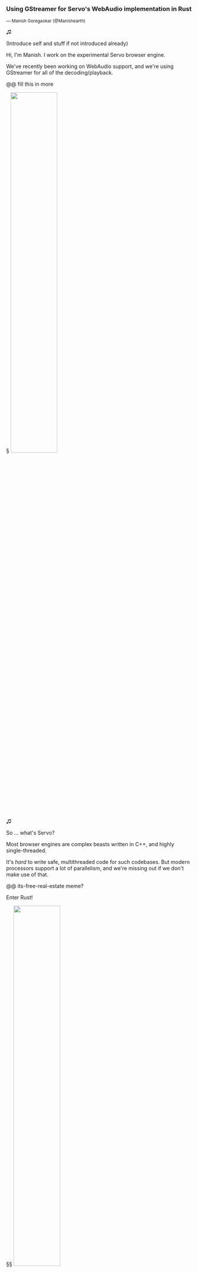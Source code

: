 <!--

(3m) Introduce Servo and Rust
(3m) Overview of webaudio API, performance requirements
(3m) servo-media abstraction boundaries:

    (1m) abstraction boundary between servo-media and DOM
    (1m) abstraction boundary between gstreamer and servo-media
    (1m) Process isolation discussion

(6m) Overview of using gstreamer-rs from servo-media

    (1m) Choice of gstreamer-rs, previous attempt with gecko-media
    (2m) file decoding
    (1m) AppSrc vs BaseSrc
    (2m) AppSrc sink design, event loop backpressure mechanism

(4-5m) servo-media design overview

    (1m) Basic primitives: Blocks, Chunks, Ticks
    (1m) Node abstraction
    (1m) Graph abstraction, petgraph
    (1m) AudioParams

(2m) Using servo-media from Rust code
(2m) Status and future plans
-->


### Using GStreamer for Servo's WebAudio implementation in Rust

<small> &mdash; Manish Goregaokar (@Manishearth)</small>


♫

(Introduce self and stuff if not introduced already)

Hi, I'm Manish. I work on the experimental Servo browser engine.

We've recently been working on WebAudio support, and we're using GStreamer for all of the decoding/playback.

@@ fill this in more

§
<img src="img/servo-transparent.png" width="50%" class="blend"></img>

♫

So ... what's Servo?

Most browser engines are complex beasts written in C++, and highly single-threaded.

It's _hard_ to write safe, multithreaded code for such codebases. But modern processors support a lot of parallelism, and we're missing out if we don't make use of that.

@@ its-free-real-estate meme?

Enter Rust!

§§
<img src="img/rust-logo-blk.svg" width="50%" class=blend></img>


♫

Rust is a relatively new systems programming language incubated at Mozilla (@@ mention this?). Its goals are speed, safety, and fearless concurrency. One of its main selling points is that it makes it possible to easily write safe systems code, with or without parallelism. This makes it ideal for improving the state of browser development; and this was indeed one of the reasons Mozilla incubated it in the first place!

§§
<img src="img/servo-transparent.png" width="50%" class="blend"></img>

♫ 

So Servo's an experimental browser engine written primarily in Rust, which uses parallelism wherever it can. It's a testing ground for new ideas, and a place from where we can eventually upstream code into Firefox. We're also hoping to get it to users as part of Firefox Reality, so we need to support things common in WebVR environments -- like audio!

@@ maybe add more
@@ explain what a browser engine is?

⏰=3m

§

### Webaudio

 - Audio playback, decoding, processing, and synthesis from Javascript
 - Supported by Firefox, Chrome, Edge, Safari, and many other browsers.
 - Modular routing based model for processing audio
 - Primarily for audio processing (use `audio` for playback)


♫ 

Webaudio is an API for playing, decoding, processing, and synthesizing audio from Javascript. These days it's pretty widely supported.

It uses a modular routing model for audio processing

§

### Modular routing

<br><br>
<svg width="800pt"  viewBox="0.00 0.00 474.45 44.00" xmlns="http://www.w3.org/2000/svg" xmlns:xlink="http://www.w3.org/1999/xlink"> <g id="graph0" class="graph" transform="scale(1 1) rotate(0) translate(4 40)"> <title>G</title> <polygon fill="transparent" stroke="transparent" points="-4,4 -4,-40 470.447,-40 470.447,4 -4,4"/> <!-- OscillatorNode --> <g id="node1" class="node"> <title>OscillatorNode</title> <ellipse fill="none" stroke="#000000" cx="70.0298" cy="-18" rx="70.0596" ry="18"/> <text text-anchor="middle" x="70.0298" y="-13.8" font-family="Times,serif" font-size="14.00" fill="#000000">OscillatorNode</text> </g> <!-- GainNode --> <g id="node2" class="node"> <title>GainNode</title> <ellipse fill="none" stroke="#000000" cx="226.7814" cy="-18" rx="50.9444" ry="18"/> <text text-anchor="middle" x="226.7814" y="-13.8" font-family="Times,serif" font-size="14.00" fill="#000000">GainNode</text> </g> <!-- OscillatorNode&#45;&gt;GainNode --> <g id="edge1" class="edge"> <title>OscillatorNode&#45;&gt;GainNode</title> <path fill="none" stroke="#000000" d="M140.153,-18C148.73,-18 157.4402,-18 165.8668,-18"/> <polygon fill="#000000" stroke="#000000" points="165.9766,-21.5001 175.9766,-18 165.9766,-14.5001 165.9766,-21.5001"/> </g> <!-- DestinationNode --> <g id="node3" class="node"> <title>DestinationNode</title> <ellipse fill="none" stroke="#000000" cx="389.975" cy="-18" rx="76.4439" ry="18"/> <text text-anchor="middle" x="389.975" y="-13.8" font-family="Times,serif" font-size="14.00" fill="#000000">DestinationNode</text> </g> <!-- GainNode&#45;&gt;DestinationNode --> <g id="edge2" class="edge"> <title>GainNode&#45;&gt;DestinationNode</title> <path fill="none" stroke="#000000" d="M277.5223,-18C285.6596,-18 294.2771,-18 302.9768,-18"/> <polygon fill="#000000" stroke="#000000" points="303.2035,-21.5001 313.2035,-18 303.2034,-14.5001 303.2035,-21.5001"/> </g> </g> </svg>
<br>
<script type="text/audiosample">
let o = new OscillatorNode(cx);
let g = new GainNode(cx);
g.gain.value = 0.5;
o.connect(g);
g.connect(cx.destination);
o.start();
</script>
<br><br><br>

♫ 

Webaudio's model lets the user create various nodes and connect them up. Blocks of audio are produced by source nodes, processed by various intermediate nodes, and eventually sent to the destination node which renders them.

§§

### Modular routing: Mixing

<!--
digraph G {
    rankdir="LR";
    OscillatorNode;
    GainNode;
    OscillatorNode2;
    DestinationNode;
    OscillatorNode:e->GainNode:w;
    GainNode:e->DestinationNode:w;
    OscillatorNode2:e->DestinationNode:w;
}
-->
<br>
<svg width="800pt" viewBox="0.00 0.00 522.72 98.00" xmlns="http://www.w3.org/2000/svg" xmlns:xlink="http://www.w3.org/1999/xlink"> <g id="graph0" class="graph" transform="scale(1 1) rotate(0) translate(4 94)"> <title>G</title> <polygon fill="transparent" stroke="transparent" points="-4,4 -4,-94 518.7201,-94 518.7201,4 -4,4"/> <!-- OscillatorNode --> <g id="node1" class="node"> <title>OscillatorNode</title> <ellipse fill="none" stroke="#000000" cx="70.0298" cy="-72" rx="70.0596" ry="18"/> <text text-anchor="middle" x="70.0298" y="-67.8" font-family="Times,serif" font-size="14.00" fill="#000000">OscillatorNode</text> </g> <!-- GainNode --> <g id="node2" class="node"> <title>GainNode</title> <ellipse fill="none" stroke="#000000" cx="250.9179" cy="-72" rx="50.9444" ry="18"/> <text text-anchor="middle" x="250.9179" y="-67.8" font-family="Times,serif" font-size="14.00" fill="#000000">GainNode</text> </g> <!-- OscillatorNode&#45;&gt;GainNode --> <g id="edge1" class="edge"> <title>OscillatorNode:e&#45;&gt;GainNode:w</title> <path fill="none" stroke="#000000" d="M140.0298,-72C162.9037,-72 171.0347,-72 189.7622,-72"/> <polygon fill="#000000" stroke="#000000" points="189.918,-75.5001 199.9179,-72 189.9179,-68.5001 189.918,-75.5001"/> </g> <!-- DestinationNode --> <g id="node4" class="node"> <title>DestinationNode</title> <ellipse fill="none" stroke="#000000" cx="438.2482" cy="-45" rx="76.4439" ry="18"/> <text text-anchor="middle" x="438.2482" y="-40.8" font-family="Times,serif" font-size="14.00" fill="#000000">DestinationNode</text> </g> <!-- GainNode&#45;&gt;DestinationNode --> <g id="edge2" class="edge"> <title>GainNode:e&#45;&gt;DestinationNode:w</title> <path fill="none" stroke="#000000" d="M301.9179,-72C327.3407,-72 331.7474,-51.5123 351.7519,-46.2303"/> <polygon fill="#000000" stroke="#000000" points="352.2771,-49.6922 361.7762,-45 351.4243,-42.7443 352.2771,-49.6922"/> </g> <!-- OscillatorNode2 --> <g id="node3" class="node"> <title>OscillatorNode2</title> <ellipse fill="none" stroke="#000000" cx="250.9179" cy="-18" rx="74.7168" ry="18"/> <text text-anchor="middle" x="250.9179" y="-13.8" font-family="Times,serif" font-size="14.00" fill="#000000">OscillatorNode2</text> </g> <!-- OscillatorNode2&#45;&gt;DestinationNode --> <g id="edge3" class="edge"> <title>OscillatorNode2:e&#45;&gt;DestinationNode:w</title> <path fill="none" stroke="#000000" d="M325.7762,-18C341.7137,-18 342.411,-35.1453 352.1571,-42.1105"/> <polygon fill="#000000" stroke="#000000" points="351.192,-45.4751 361.7762,-45 353.2059,-38.771 351.192,-45.4751"/> </g> </g> </svg>
<br>
<script type="text/audiosample">
let o = new OscillatorNode(cx);
let o2 = new OscillatorNode(cx);
o2.frequency.value = 100;
let g = new GainNode(cx);
g.gain.value = 0.5;
o.connect(g);
g.connect(cx.destination);
o2.connect(cx.destination);
o.start();
o2.start();
</script>
<br><br><br><br><br>

♫ 

One can connect outputs from multiple nodes to a single input of some node, which causes the audio to be mixed with unity gain to a single block of audio with a number of channels determined by the number of channels in each output as well as various configurable settings of the node receiving the audio.

In this example, we mix two signals of discordant frequencies.

§§

### Modular routing: Parameters

<!--
    digraph G {
    rankdir="LR";
    splines=ortho;
    OscillatorNode[pos="0,0!"];
    GainNode[pos="2,0!"];
    OscillatorNode2[pos="2,1!"];
    DestinationNode[pos="4,0!"];
    OscillatorNode->GainNode->DestinationNode;
    OscillatorNode2:s->GainNode:n[xlabel="gain   "];
}
-->
<br>
<svg width="800pt" viewBox="0.00 0.00 442.00 116.00" xmlns="http://www.w3.org/2000/svg" xmlns:xlink="http://www.w3.org/1999/xlink"> <g id="graph0" class="graph" transform="scale(1 1) rotate(0) translate(4 112)"> <title>G</title> <polygon fill="transparent" stroke="transparent" points="-4,4 -4,-112 438,-112 438,4 -4,4"/> <!-- OscillatorNode --> <g id="node1" class="node"> <title>OscillatorNode</title> <ellipse fill="none" stroke="#000000" cx="70" cy="-18" rx="70.0596" ry="18"/> <text text-anchor="middle" x="70" y="-13.8" font-family="Times,serif" font-size="14.00" fill="#000000">OscillatorNode</text> </g> <!-- GainNode --> <g id="node2" class="node"> <title>GainNode</title> <ellipse fill="none" stroke="#000000" cx="214" cy="-18" rx="50.9444" ry="18"/> <text text-anchor="middle" x="214" y="-13.8" font-family="Times,serif" font-size="14.00" fill="#000000">GainNode</text> </g> <!-- OscillatorNode&#45;&gt;GainNode --> <g id="edge1" class="edge"> <title>OscillatorNode&#45;&gt;GainNode</title> <path fill="none" stroke="#000000" d="M140.3126,-18C140.3126,-18 153.1677,-18 153.1677,-18"/> <polygon fill="#000000" stroke="#000000" points="153.1677,-21.5001 163.1677,-18 153.1676,-14.5001 153.1677,-21.5001"/> </g> <!-- DestinationNode --> <g id="node4" class="node"> <title>DestinationNode</title> <ellipse fill="none" stroke="#000000" cx="358" cy="-18" rx="76.4439" ry="18"/> <text text-anchor="middle" x="358" y="-13.8" font-family="Times,serif" font-size="14.00" fill="#000000">DestinationNode</text> </g> <!-- GainNode&#45;&gt;DestinationNode --> <g id="edge2" class="edge"> <title>GainNode&#45;&gt;DestinationNode</title> <path fill="none" stroke="#000000" d="M264.769,-18C264.769,-18 271.4354,-18 271.4354,-18"/> <polygon fill="#000000" stroke="#000000" points="271.4355,-21.5001 281.4354,-18 271.4354,-14.5001 271.4355,-21.5001"/> </g> <!-- OscillatorNode2 --> <g id="node3" class="node"> <title>OscillatorNode2</title> <ellipse fill="none" stroke="#000000" cx="214" cy="-90" rx="74.7168" ry="18"/> <text text-anchor="middle" x="214" y="-85.8" font-family="Times,serif" font-size="14.00" fill="#000000">OscillatorNode2</text> </g> <!-- OscillatorNode2&#45;&gt;GainNode --> <g id="edge3" class="edge"> <title>OscillatorNode2:s&#45;&gt;GainNode:n</title> <path fill="none" stroke="#000000" d="M214,-72C214,-72 214,-46 214,-46"/> <polygon fill="#000000" stroke="#000000" points="217.5001,-46 214,-36 210.5001,-46 217.5001,-46"/> <text text-anchor="middle" x="197.4821" y="-46.4" font-family="Times,serif" font-size="14.00" fill="#000000">gain &#160;&#160;</text> </g> </g> </svg>
<br>
<script type="text/audiosample">
let o = new OscillatorNode(cx);
let o2 = new OscillatorNode(cx);
o2.frequency.value = 1;
let g = new GainNode(cx);
o.connect(g);
g.connect(cx.destination);
o2.connect(g.gain);
o.start();
o2.start();
</script>
<br><br><br><br><br>

♫ 

Many nodes have "parameters" -- the frequency of an OscillatorNode, the gain value of a GainNode, the 3D position of a PannerNode, the playback rate of an AudioBufferSourceNode are all parameters. One can set a constant value to these, or assign a behavior to them (they can follow a curve, ramp to a value, etc).

Another thing one can do is connect the output of a node to a parameter itself, thus controlling its value. In this example, the gain applied to one signal itself follows a low-frequency sine wave resulting in a tone with a varying volume.


§

### Features of WebAudio

 - Generating periodic waves (sine, square, etc) including custom periodic waves <!-- .element: class="fragment" -->
 - Playing buffers of audio <!-- .element: class="fragment" -->
 - Manipulating gain, delay, channels <!-- .element: class="fragment" -->
 - 3D audio panning <!-- .element: class="fragment" -->
 - Various filters (low-pass, high-pass, band-pass, notch, etc) including custom filters <!-- .element: class="fragment" -->
 - Playing to hardware as well as rendering to a buffer <!-- .element: class="fragment" -->

♫ 


Overall, WebAudio has a pretty wide feature set. It supports:

(read slides)


@@ write better-structured paragraph version of this for slide notes

§

### Performance characteristics

 - Renders audio realtime at 44100Hz
 - Handles audio in "blocks" of 128 sample-frames
 - Should have very low latency
 - Should render continuously

♫ 

Webaudio typically is supposed to render realtime audio at 44,100Hz. It's possible to render audio "offline" to a buffer at different sample rates. Audio is processed in blocks of 128 sample-frames (a sample frame is effectively one thirty two bit floating point value, nominally between -1 and 1, per channel). The latency here needs to be very low -- JavaScript should be able to manipulate the audio state without there being much of a delay in seeing the effects. This is especially important for e.g. 3D panning audio.

It should also render continuously (when not rendering "offline"); there shouldn't be gaps between each block being rendered.

⏰=3m (6m total) 


§

### Picking a media backend



♫ 

For servo, we need a media backend to handle most of the media things. While audio processing is something we can do, we want to have more established libraries for decoding and playback of media and audio, as well as handling WebRTC.

§§

### Picking a media backend: gecko-media



<img src="img/gecko-media.png" width="50%" class="blend"></img>

♫ 

Our first attempt was the gecko-media crate.

Gecko, the browser engine behind Firefox, has its own custom media backend.

It's an attractive starting point for us -- Gecko's media backend will be feature-complete, web-compatible, and have all the performance characteristics a web browser needs for media. We extracted all the media code and got to work writing a Rust library -- a "crate" -- around it .

However, web browsers components are typically very tightly intertwined with other parts of the web browser, and Gecko's media stack is no exception. We discovered that properly extracting the media code such that it can operate independently of Gecko was a very large task, so we started looking for other options.

§§

### Picking a media backend: gstreamer-rs


<img src="img/gst-rs.png" width="50%" class="blend"></img>


♫ 

Fortunately, gstreamer exists! It's designed as a general-purpose multimedia framework, so it should satisfy our requirements! Furthermore, Sebastian Dröge has published an excellent set of Rust bindings for gstreamer and many of its plugins. These present a relatively Rust-y API for all of the features of gstreamer.

gstreamer-rs isn't feature complete, but it's actively getting there.

We tried using it as our backend and it was a very pleasant experience.

§

### GStreamer in servo-media: Audio sink

<!--
digraph g {
    rankdir="LR";
    subgraph cluster_food {
       label="appsrc";
       OscillatorNode->GainNode->DestinationNode;
    }
    DestinationNode->audioresample->audioconvert->autoappsink;
}
-->

<br>

<svg width="1300pt" viewBox="0.00 0.00 971.45 101.00" xmlns="http://www.w3.org/2000/svg" xmlns:xlink="http://www.w3.org/1999/xlink"> <g id="graph0" class="graph" transform="scale(1 1) rotate(0) translate(4 97)"> <title>g</title> <polygon fill="transparent" stroke="transparent" points="-4,4 -4,-97 967.4479,-97 967.4479,4 -4,4"/> <g id="clust1" class="cluster"> <title>cluster_food</title> <polygon fill="none" stroke="#000000" points="8,-8 8,-85 490.447,-85 490.447,-8 8,-8"/> <text text-anchor="middle" x="249.2235" y="-68.4" font-family="Times,serif" font-size="14.00" fill="#000000">appsrc</text> </g> <!-- OscillatorNode --> <g id="node1" class="node"> <title>OscillatorNode</title> <ellipse fill="none" stroke="#000000" cx="86.0298" cy="-34" rx="70.0596" ry="18"/> <text text-anchor="middle" x="86.0298" y="-29.8" font-family="Times,serif" font-size="14.00" fill="#000000">OscillatorNode</text> </g> <!-- GainNode --> <g id="node2" class="node"> <title>GainNode</title> <ellipse fill="none" stroke="#000000" cx="242.7814" cy="-34" rx="50.9444" ry="18"/> <text text-anchor="middle" x="242.7814" y="-29.8" font-family="Times,serif" font-size="14.00" fill="#000000">GainNode</text> </g> <!-- OscillatorNode&#45;&gt;GainNode --> <g id="edge1" class="edge"> <title>OscillatorNode&#45;&gt;GainNode</title> <path fill="none" stroke="#000000" d="M156.153,-34C164.73,-34 173.4402,-34 181.8668,-34"/> <polygon fill="#000000" stroke="#000000" points="181.9766,-37.5001 191.9766,-34 181.9766,-30.5001 181.9766,-37.5001"/> </g> <!-- DestinationNode --> <g id="node3" class="node"> <title>DestinationNode</title> <ellipse fill="none" stroke="#000000" cx="405.975" cy="-34" rx="76.4439" ry="18"/> <text text-anchor="middle" x="405.975" y="-29.8" font-family="Times,serif" font-size="14.00" fill="#000000">DestinationNode</text> </g> <!-- GainNode&#45;&gt;DestinationNode --> <g id="edge2" class="edge"> <title>GainNode&#45;&gt;DestinationNode</title> <path fill="none" stroke="#000000" d="M293.5223,-34C301.6596,-34 310.2771,-34 318.9768,-34"/> <polygon fill="#000000" stroke="#000000" points="319.2035,-37.5001 329.2035,-34 319.2034,-30.5001 319.2035,-37.5001"/> </g> <!-- audioresample --> <g id="node4" class="node"> <title>audioresample</title> <ellipse fill="none" stroke="#000000" cx="585.7941" cy="-34" rx="67.1946" ry="18"/> <text text-anchor="middle" x="585.7941" y="-29.8" font-family="Times,serif" font-size="14.00" fill="#000000">audioresample</text> </g> <!-- DestinationNode&#45;&gt;audioresample --> <g id="edge3" class="edge"> <title>DestinationNode&#45;&gt;audioresample</title> <path fill="none" stroke="#000000" d="M482.4953,-34C491.0835,-34 499.8384,-34 508.437,-34"/> <polygon fill="#000000" stroke="#000000" points="508.44,-37.5001 518.44,-34 508.44,-30.5001 508.44,-37.5001"/> </g> <!-- audioconvert --> <g id="node5" class="node"> <title>audioconvert</title> <ellipse fill="none" stroke="#000000" cx="750.5909" cy="-34" rx="61.3993" ry="18"/> <text text-anchor="middle" x="750.5909" y="-29.8" font-family="Times,serif" font-size="14.00" fill="#000000">audioconvert</text> </g> <!-- audioresample&#45;&gt;audioconvert --> <g id="edge4" class="edge"> <title>audioresample&#45;&gt;audioconvert</title> <path fill="none" stroke="#000000" d="M653.2988,-34C661.7036,-34 670.3222,-34 678.7891,-34"/> <polygon fill="#000000" stroke="#000000" points="679.017,-37.5001 689.017,-34 679.017,-30.5001 679.017,-37.5001"/> </g> <!-- autoappsink --> <g id="node6" class="node"> <title>autoappsink</title> <ellipse fill="none" stroke="#000000" cx="905.7442" cy="-34" rx="57.9081" ry="18"/> <text text-anchor="middle" x="905.7442" y="-29.8" font-family="Times,serif" font-size="14.00" fill="#000000">autoappsink</text> </g> <!-- audioconvert&#45;&gt;autoappsink --> <g id="edge5" class="edge"> <title>audioconvert&#45;&gt;autoappsink</title> <path fill="none" stroke="#000000" d="M812.3574,-34C820.7083,-34 829.3145,-34 837.7664,-34"/> <polygon fill="#000000" stroke="#000000" points="837.9717,-37.5001 847.9717,-34 837.9716,-30.5001 837.9717,-37.5001"/> </g> </g> </svg>

<br><br><br>

♫ 


For WebAudio, we take the aforementioned audio processing pipeline, and put it "inside" a gstreamer appsink. The appsink requests blocks of audio from servo-media, and servo-media runs the audio processing graph a block at a time, pushing these blocks into the appsink.




§§



### GStreamer in servo-media: AppSrc

 - rendering via `gst_app_src_push_buffer()` (`AppSrc::push_buffer()`)
 - avoid blocking via `gst_app_src_get_current_level_bytes()`  (`AppSrc::get_current_level_bytes()`)

♫ 

The AppSrc is the core part of the audio sink, we use `push_buffer()` to provide audio to it.

We set `max_bytes` of the AppSrc to `1`, this way we can asynchronously push up to one block to the AppSrc's queue. We only push more when the queue has space. This is functionally equivalent to using a blocking AppSrc, however we wish to push data from the same thread that does the processing (and handling of incoming messages), so the AppSrc is non-blocking and we manually check for a full queue. We also set up the AppSrc's `need_data` callback to re-request processing if it empties.

The `max_bytes` could potentially be increased to trade off some latency in the audio thread picking up messages for eager processing, if this turns out to be an issue.


§§



### GStreamer in servo-media: BaseSrc

 - Pull-based model
 - Pleasant, trait-based API
 - Needs much more code ☹️

♫ 

Before we used an AppSrc for audio playback, we tried a BaseSrc. It had a pull-based model so we didn't need to handle the scheduling ourselves, however it ultimately ended up being a lot more code. Sebastian mentioned that AppSrc is much better suited for our use case -- we just need the ability to push buffers to the gstreamer pipeline -- so we switched. The gstreamer-rs BaseSrc API, however, is quite nicely done using Rust traits.

§§

### GStreamer in servo-media: Audio decoding

<br>

<svg width="948pt" height="44pt" viewBox="0.00 0.00 948.03 44.00" xmlns="http://www.w3.org/2000/svg" xmlns:xlink="http://www.w3.org/1999/xlink"> <g id="graph0" class="graph" transform="scale(1 1) rotate(0) translate(4 40)"> <title>g</title> <polygon fill="transparent" stroke="transparent" points="-4,4 -4,-40 944.0314,-40 944.0314,4 -4,4"/> <!-- appsrc --> <g id="node1" class="node"> <title>appsrc</title> <ellipse fill="none" stroke="#000000" cx="36.2373" cy="-18" rx="36.4761" ry="18"/> <text text-anchor="middle" x="36.2373" y="-13.8" font-family="Times,serif" font-size="14.00" fill="#000000">appsrc</text> </g> <!-- decodebin --> <g id="node2" class="node"> <title>decodebin</title> <ellipse fill="none" stroke="#000000" cx="159.1972" cy="-18" rx="50.9464" ry="18"/> <text text-anchor="middle" x="159.1972" y="-13.8" font-family="Times,serif" font-size="14.00" fill="#000000">decodebin</text> </g> <!-- appsrc&#45;&gt;decodebin --> <g id="edge1" class="edge"> <title>appsrc&#45;&gt;decodebin</title> <path fill="none" stroke="#000000" d="M72.7964,-18C80.8357,-18 89.5593,-18 98.2681,-18"/> <polygon fill="#000000" stroke="#000000" points="98.4429,-21.5001 108.4429,-18 98.4429,-14.5001 98.4429,-21.5001"/> </g> <!-- audioconvert --> <g id="node3" class="node"> <title>audioconvert</title> <ellipse fill="none" stroke="#000000" cx="307.3695" cy="-18" rx="61.3993" ry="18"/> <text text-anchor="middle" x="307.3695" y="-13.8" font-family="Times,serif" font-size="14.00" fill="#000000">audioconvert</text> </g> <!-- decodebin&#45;&gt;audioconvert --> <g id="edge2" class="edge"> <title>decodebin&#45;&gt;audioconvert</title> <path fill="none" stroke="#000000" d="M210.1897,-18C218.4328,-18 227.0997,-18 235.7225,-18"/> <polygon fill="#000000" stroke="#000000" points="235.7967,-21.5001 245.7966,-18 235.7966,-14.5001 235.7967,-21.5001"/> </g> <!-- audioresample --> <g id="node4" class="node"> <title>audioresample</title> <ellipse fill="none" stroke="#000000" cx="472.1663" cy="-18" rx="67.1946" ry="18"/> <text text-anchor="middle" x="472.1663" y="-13.8" font-family="Times,serif" font-size="14.00" fill="#000000">audioresample</text> </g> <!-- audioconvert&#45;&gt;audioresample --> <g id="edge3" class="edge"> <title>audioconvert&#45;&gt;audioresample</title> <path fill="none" stroke="#000000" d="M369.2026,-18C377.4489,-18 385.9887,-18 394.4621,-18"/> <polygon fill="#000000" stroke="#000000" points="394.7406,-21.5001 404.7406,-18 394.7406,-14.5001 394.7406,-21.5001"/> </g> <!-- capsfilter --> <g id="node5" class="node"> <title>capsfilter</title> <ellipse fill="none" stroke="#000000" cx="622.4747" cy="-18" rx="46.9226" ry="18"/> <text text-anchor="middle" x="622.4747" y="-13.8" font-family="Times,serif" font-size="14.00" fill="#000000">capsfilter</text> </g> <!-- audioresample&#45;&gt;capsfilter --> <g id="edge4" class="edge"> <title>audioresample&#45;&gt;capsfilter</title> <path fill="none" stroke="#000000" d="M539.8454,-18C548.2829,-18 556.8472,-18 565.1074,-18"/> <polygon fill="#000000" stroke="#000000" points="565.3753,-21.5001 575.3752,-18 565.3752,-14.5001 565.3753,-21.5001"/> </g> <!-- deinterleave --> <g id="node6" class="node"> <title>deinterleave</title> <ellipse fill="none" stroke="#000000" cx="763.6573" cy="-18" rx="58.4435" ry="18"/> <text text-anchor="middle" x="763.6573" y="-13.8" font-family="Times,serif" font-size="14.00" fill="#000000">deinterleave</text> </g> <!-- capsfilter&#45;&gt;deinterleave --> <g id="edge5" class="edge"> <title>capsfilter&#45;&gt;deinterleave</title> <path fill="none" stroke="#000000" d="M669.4865,-18C677.7311,-18 686.4605,-18 695.1478,-18"/> <polygon fill="#000000" stroke="#000000" points="695.2952,-21.5001 705.2951,-18 695.2951,-14.5001 695.2952,-21.5001"/> </g> <!-- appsink --> <g id="node7" class="node"> <title>appsink</title> <ellipse fill="none" stroke="#000000" cx="898.955" cy="-18" rx="41.1529" ry="18"/> <text text-anchor="middle" x="898.955" y="-13.8" font-family="Times,serif" font-size="14.00" fill="#000000">appsink</text> </g> <!-- deinterleave&#45;&gt;appsink --> <g id="edge6" class="edge"> <title>deinterleave&#45;&gt;appsink</title> <path fill="none" stroke="#000000" d="M822.2139,-18C830.6501,-18 839.2785,-18 847.5612,-18"/> <polygon fill="#000000" stroke="#000000" points="847.8274,-21.5001 857.8274,-18 847.8274,-14.5001 847.8274,-21.5001"/> </g> </g> </svg>

<br><br><br>

♫ 

WebAudio supports decoding audio data. We handle this by pushing formatted audio to an `appsrc` element, which goes through a decoding pipeline, ultimately hitting an `appsink` whose callbacks we hook into to extract the decoded audio.

We currently support decoding from existing buffers, but we plan to support the gradual decoding of audio being loaded over the network, as this is required to support `MediaElementAudioSourceNode`, a source node which allows WebAudio to pull audio from HTML media elements. This will likely be done via a separate mechanism, relying on the existing support for audio playback.


§§

### GStreamer in servo-media: Video/audio playback

 - Uses gstreamer-player crate
 - Has callbacks for new frames
 - Provides things in a webrender-compatible format


♫ 

We use the gstreamer-player crate for media playback. We hook into sink callbacks on new sample-frames, convert the frames into a format webrender can accept, and provide those to the application.

Webrender is the GPU rendering engine used in Servo (and soon, Firefox!).



⏰=6m (12m total)


§

### Servo-media design


♫ 


Servo-media has been designed to be reasonably modular, and usable outside of a browser. Furthermore, we've abstracted away the backend so that users can choose to use their own backends.

The design is heavily inspired by Gecko's Webaudio handling.

§§

### Servo-media design: Blocks

```rust
/// We render audio in blocks of size FRAMES_PER_BLOCK
///
/// A single block may contain multiple channels
#[derive(Clone, Serialize, Deserialize)]
pub struct Block {
    /// The number of channels in this block
    channels: u8,
    /// This is an optimization which means that the buffer is representing multiple channels with the
    /// same content at once. Happens when audio is upmixed or when a source like
    /// an oscillator node has multiple channel outputs
    repeat: bool,
    /// If this vector is empty, it is a shorthand for "silence"
    /// It is possible to obtain an explicitly silent buffer via .explicit_silence()
    ///
    /// This must be of length channels * FRAMES_PER_BLOCK, unless `repeat` is true,
    /// in which case it will be of length FRAMES_PER_BLOCK
    buffer: Vec<f32>,
}
```



♫ 

The basic building block of servo-media is the "Block". This is a single render quantum of audio, that is, 128 sample-frames of multichannel audio. We have some optimizations here -- silent blocks take up no memory, and blocks with the same content in each channel don't need to repeat the content. Outside code doesn't usually need to see this optimization and can request per-channel views of the data.


§§

### Servo-media design: Ticks

```rust
/// A tick, i.e. the time taken for a single frame
#[derive(Copy, Clone, Eq, PartialEq, Ord, PartialOrd, Debug)]
pub struct Tick(pub u64);
```


♫ 

"Tick"s are used to denote the time taken for a single sample-frame. We use a newtype to avoid confusions with other integer types, as well as confusions between measures of times in seconds. While the WebAudio APIs all deal with things in terms of seconds, we convert this to Ticks as quickly as possible.


§§

### Servo-media design: Chunks


```rust
/// A collection of blocks received as input by a node
/// or outputted by a node.
///
/// This will usually be a single block.
///
/// Some nodes have multiple inputs or outputs, which is
/// where this becomes useful. Source nodes have an input
/// of an empty chunk.
pub struct Chunk {
    pub blocks: SmallVec<[Block; 1]>,
}


impl AudioNodeEngine for FooNode {
    fn process(&mut self, mut inputs: Chunk, info: &BlockInfo) -> Chunk {
        // process inputs, yield outputs
    }
    // ...
}

```



♫ 

Individual nodes can have multiple inputs or outputs. So as not to complicate the API, nodes implement a `process()` method that processes data as `Chunk`s. The input `Chunk` will have the number of blocks equal to the number of inputs (this is usually 1, zero for source nodes, but can be more for some special nodes), and the output `Chunk` must have a number of blocks equal to the number of outputs (this is usually 1).



§§

### Servo-media design: Nodes


```rust
/// This trait represents the common features of all audio nodes.
pub(crate) trait AudioNodeEngine: Send + AudioNodeCommon {
    fn process(&mut self, inputs: Chunk, info: &BlockInfo) -> Chunk;

    /// Messages specific to this node
    fn message_specific(&mut self, _: AudioNodeMessage, _sample_rate: f32) {}

    fn input_count(&self) -> u32 { 1 }
    fn output_count(&self) -> u32 { 1 }


    fn get_param(&mut self, _: ParamType) -> &mut Param {
        panic!("No params on node {:?}", self.node_type())
    }

    // etc
}
```


♫ 

Implementing the actual nodes requires an implementation of the `AudioNodeEngine` trait. A trait is like an interface from Java, and requires certain methods to be provided (but can also specify default methods).

Here, one must implement the processing method, and if necessary one can override the input/output count, link in AudioParams, and add support for messages this node knows how to handle.

Since all the audio processing is done on a separate thread from the DOM, interacting with the nodes is all done via messages -- nodes can be created, connected, and modified via various messages that can be sent to the thread.

§§

### Servo-media design: The graph

```rust
pub struct AudioGraph {
    graph: StableGraph<Node, Edge>,
    dest_id: NodeId,
    listener_id: NodeId,
}

pub(crate) struct Node {
    node: RefCell<Box<AudioNodeEngine>>,
}

/// An edge in the graph
///
/// This connects one or more pair of ports between two
/// nodes, each connection represented by a `Connection`.
/// WebAudio allows for multiple connections to/from the same port
/// however it does not allow for duplicate connections between pairs
/// of ports
pub(crate) struct Edge {
    connections: SmallVec<[Connection; 1]>,
}

/// A single connection between ports
struct Connection {
    /// The index of the port on the input node
    /// This is actually the /output/ of this edge
    input_idx: PortIndex<InputPort>,
    /// The index of the port on the output node
    /// This is actually the /input/ of this edge
    output_idx: PortIndex<OutputPort>,
    /// When the from node finishes processing, it will push
    /// its data into this cache for the input node to read
    cache: RefCell<Option<Block>>,
}

```

♫ 

Rust isn't very good with graph-based datastructures, however the excellent `petgraph` library is able to handle this quite well. Each node contains a node engine, and has an id which outside code can use to refer to the node. Edges between nodes list the "ports" they connect -- nodes can have multiple inputs and outputs so it's important that we identify which ones they are. The API uses zero-sized marker types, which have no runtime cost, for differentiating input and output ports to help avoid mistakes.

Our graph abstraction deals with walking the graph for processing, and provides nicer internal APIs for connecting/disconnecting nodes.


@@ is listing this code necessary? maybe explicitly call out that you shouldn't read it


§§

### Servo-media design: AudioParams

@@ todo (maybe exclude this slide)


§§

### Servo-media design: Backend abstraction


```rust
pub trait AudioSink {
    type Error: Debug;
    fn init(
        &self,
        sample_rate: f32,
        render_thread_channel: Sender<AudioRenderThreadMsg>,
    ) -> Result<(), Self::Error>;
    fn has_enough_data(&self) -> bool;
    fn push_data(&self, chunk: Chunk) -> Result<(), Self::Error>;

    fn play(&self) -> Result<(), Self::Error>;
    fn stop(&self) -> Result<(), Self::Error>;
    // ...
}

pub trait AudioDecoder {
    type Error: Debug;
    fn decode(
        &self,
        data: Vec<u8>,
        callbacks: AudioDecoderCallbacks<Self::Error>,
        options: Option<AudioDecoderOptions>,
    );
}


```

♫ 

We've deliberately abstracted away the media backend so that other users can try using other backends. For example, if Firefox wishes to use our webaudio code, they can do so whilst continuing to use the bulk of their media stack.

The backend is abstracted into two traits (there's a third trait for media playback). The `AudioSink` trait deals with playing audio: we call `push_data` to provide audio to be played, and `has_enough_data` controls the backpressure, halting further processing till necessary.

The `AudioDecoder` trait lets servo-media queue up a buffer of formatted audio to be decoded. The decoding process works through a set of callbacks that gradually receive the raw audio buffer.

§

### Using servo-media

```rust
// context creation
let context = servo_media.create_audio_context(Default::default());

// create and configure nodes
let osc = context.create_node(
    AudioNodeInit::OscillatorNode(Default::default()),
    Default::default(),
);
let mut options = GainNodeOptions::default();
options.gain = 0.5;
let gain = context.create_node(AudioNodeInit::GainNode(options), Default::default());

// connect nodes
let dest = context.dest_node();
context.connect_ports(osc.output(0), gain.input(0));
context.connect_ports(gain.output(0), dest.input(0));

// start playing
context.message_node(
    osc,
    AudioNodeMessage::AudioScheduledSourceNode(AudioScheduledSourceNodeMessage::Start(0.)),
);
```

♫ 

servo-media has a Rust API that's deliberately close to the WebAudio API, but internally message-based. It's used by instantiating an audio context, which internally sets up the processing thread, as well as any backend state. Then, one can request the creation of nodes, and connect them up. There are various messages you can send nodes -- like asking them to start or modifying their parameters.

This library is designed to be drop-in in Servo; Servo has to do a very small amount of work to use features from this library since most of it is abstracted away. It's also designed to be useful for other users -- if people want to process audio using a WebAudio-like API in Rust, this crate can do it!

§

### Status

 - Support for most of the nodes (Oscillator, Gain, BufferSource, Analyser, ChannelMerger, ChannelSplitter, BiquadFilter, Panner) <!-- .element: class="fragment" -->
 - Support for most AudioParams <!-- .element: class="fragment" -->
 - Support for AudioListeners <!-- .element: class="fragment" -->
 - Integration in Servo of all supported features <!-- .element: class="fragment" -->
 - Lots of test failures ☹️ <!-- .element: class="fragment" -->


♫ 

(read slides)

@@ write better-structured paragraph version of this for slide notes

§

### Future plans

 - Support all nodes except AudioWorklet <!-- .element: class="fragment" -->
 - Support all AudioParams <!-- .element: class="fragment" -->
 - Full graph processing algorithm <!-- .element: class="fragment" -->
 - Pass all conformance tests <!-- .element: class="fragment" -->

♫ 

(read slides)

§
### Acknowledgements

Thank you:

 - Fernando Jiménez Moreno for co-authoring servo-media
 - Víctor Manuel Jáquez Leal for player support
 - Sebastian Dröge for writing gstreamer-rs
 - Sebastian Dröge and Philippe Normand for answering all our questions
 - Josh Matthews and Fernando Jiménez Moreno for reviewing this talk 

♫ 

@@ may be better to just list names idk (also thank someone for inviting? idk)

§
### Thank you!

 - Short words: https://twitter.com/Manishearth
 - Long words: https://manishearth.github.io